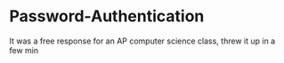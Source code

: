 # Password-Authentication

It was a free response for an AP computer science class, threw it up in a few min
